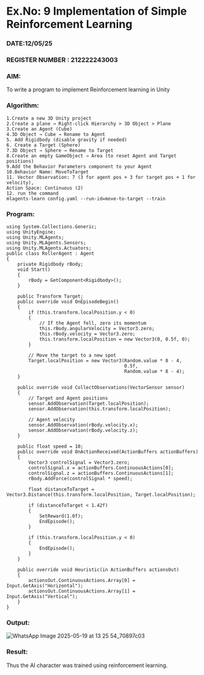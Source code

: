 # Ex.No: 9  Implementation of Simple Reinforcement Learning 
### DATE:12/05/25                                                                          
### REGISTER NUMBER : 212222243003
### AIM: 
To write a program to implement  Reinforcement learning  in Unity 
### Algorithm:
```
1.Create a new 3D Unity project
2.Create a plane → Right-click Hierarchy > 3D Object > Plane
3.Create an Agent (Cube)
4.3D Object → Cube → Rename to Agent
5. Add Rigidbody (disable gravity if needed)
6. Create a Target (Sphere)
7.3D Object → Sphere → Rename to Target
8.Create an empty GameObject → Area (to reset Agent and Target positions)
9.Add the Behavior Parameters component to your Agent
10.Behavior Name: MoveToTarget
11. Vector Observation: 7 (3 for agent pos + 3 for target pos + 1 for velocity), 
Action Space: Continuous (2)
12. run the command 
mlagents-learn config.yaml --run-id=move-to-target --train
```  
### Program:
```
using System.Collections.Generic;
using UnityEngine;
using Unity.MLAgents;
using Unity.MLAgents.Sensors;
using Unity.MLAgents.Actuators;
public class RollerAgent : Agent
{
    private Rigidbody rBody;
    void Start()
    {
        rBody = GetComponent<Rigidbody>();
    }

    public Transform Target;
    public override void OnEpisodeBegin()
    {
        if (this.transform.localPosition.y < 0)
        {
            // If the Agent fell, zero its momentum
            this.rBody.angularVelocity = Vector3.zero;
            this.rBody.velocity = Vector3.zero;
            this.transform.localPosition = new Vector3(0, 0.5f, 0);
        }

        // Move the target to a new spot
        Target.localPosition = new Vector3(Random.value * 8 - 4,
                                           0.5f,
                                           Random.value * 8 - 4);
    }

    public override void CollectObservations(VectorSensor sensor)
    {
        // Target and Agent positions
        sensor.AddObservation(Target.localPosition);
        sensor.AddObservation(this.transform.localPosition);

        // Agent velocity
        sensor.AddObservation(rBody.velocity.x);
        sensor.AddObservation(rBody.velocity.z);
    }

    public float speed = 10;
    public override void OnActionReceived(ActionBuffers actionBuffers)
    {
        Vector3 controlSignal = Vector3.zero;
        controlSignal.x = actionBuffers.ContinuousActions[0];
        controlSignal.z = actionBuffers.ContinuousActions[1];
        rBody.AddForce(controlSignal * speed);

        float distanceToTarget = Vector3.Distance(this.transform.localPosition, Target.localPosition);

        if (distanceToTarget < 1.42f)
        {
            SetReward(1.0f);
            EndEpisode();
        }

        if (this.transform.localPosition.y < 0)
        {
            EndEpisode();
        }
    }

    public override void Heuristic(in ActionBuffers actionsOut)
    {
        actionsOut.ContinuousActions.Array[0] = Input.GetAxis("Horizontal");
        actionsOut.ContinuousActions.Array[1] = Input.GetAxis("Vertical");
    }
}
```
### Output:

![WhatsApp Image 2025-05-19 at 13 25 54_70897c03](https://github.com/user-attachments/assets/a6155c9e-56c0-46cd-8ebb-1d08860e0968)








### Result:
Thus the AI character was trained using reinforcement learning.

